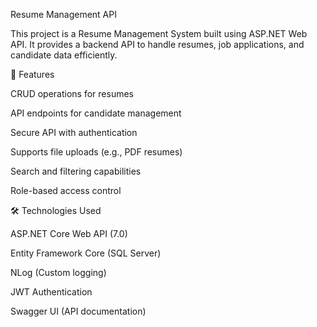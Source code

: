 Resume Management API

This project is a Resume Management System built using ASP.NET Web API. It provides a backend API to handle resumes, job applications, and candidate data efficiently.

🚀 Features

CRUD operations for resumes

API endpoints for candidate management

Secure API with authentication

Supports file uploads (e.g., PDF resumes)

Search and filtering capabilities

Role-based access control

🛠️ Technologies Used

ASP.NET Core Web API (7.0)

Entity Framework Core (SQL Server)

NLog (Custom logging)

JWT Authentication

Swagger UI (API documentation)
